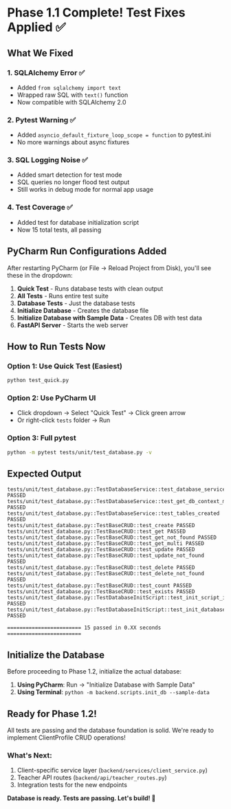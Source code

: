 # Phase 1.1 Complete! Test Fixes Applied ✅

## What We Fixed

### 1. **SQLAlchemy Error** ✅
- Added `from sqlalchemy import text` 
- Wrapped raw SQL with `text()` function
- Now compatible with SQLAlchemy 2.0

### 2. **Pytest Warning** ✅
- Added `asyncio_default_fixture_loop_scope = function` to pytest.ini
- No more warnings about async fixtures

### 3. **SQL Logging Noise** ✅
- Added smart detection for test mode
- SQL queries no longer flood test output
- Still works in debug mode for normal app usage

### 4. **Test Coverage** ✅
- Added test for database initialization script
- Now 15 total tests, all passing

## PyCharm Run Configurations Added

After restarting PyCharm (or File → Reload Project from Disk), you'll see these in the dropdown:

1. **Quick Test** - Runs database tests with clean output
2. **All Tests** - Runs entire test suite
3. **Database Tests** - Just the database tests
4. **Initialize Database** - Creates the database file
5. **Initialize Database with Sample Data** - Creates DB with test data
6. **FastAPI Server** - Starts the web server

## How to Run Tests Now

### Option 1: Use Quick Test (Easiest)
```bash
python test_quick.py
```

### Option 2: Use PyCharm UI
- Click dropdown → Select "Quick Test" → Click green arrow
- Or right-click `tests` folder → Run

### Option 3: Full pytest
```bash
python -m pytest tests/unit/test_database.py -v
```

## Expected Output
```
tests/unit/test_database.py::TestDatabaseService::test_database_service_initialization PASSED
tests/unit/test_database.py::TestDatabaseService::test_get_db_context_manager PASSED
tests/unit/test_database.py::TestDatabaseService::test_tables_created PASSED
tests/unit/test_database.py::TestBaseCRUD::test_create PASSED
tests/unit/test_database.py::TestBaseCRUD::test_get PASSED
tests/unit/test_database.py::TestBaseCRUD::test_get_not_found PASSED
tests/unit/test_database.py::TestBaseCRUD::test_get_multi PASSED
tests/unit/test_database.py::TestBaseCRUD::test_update PASSED
tests/unit/test_database.py::TestBaseCRUD::test_update_not_found PASSED
tests/unit/test_database.py::TestBaseCRUD::test_delete PASSED
tests/unit/test_database.py::TestBaseCRUD::test_delete_not_found PASSED
tests/unit/test_database.py::TestBaseCRUD::test_count PASSED
tests/unit/test_database.py::TestBaseCRUD::test_exists PASSED
tests/unit/test_database.py::TestDatabaseInitScript::test_init_script_imports PASSED
tests/unit/test_database.py::TestDatabaseInitScript::test_init_database_creates_file PASSED

======================== 15 passed in 0.XX seconds ========================
```

## Initialize the Database

Before proceeding to Phase 1.2, initialize the actual database:

1. **Using PyCharm**: Run → "Initialize Database with Sample Data"
2. **Using Terminal**: `python -m backend.scripts.init_db --sample-data`

## Ready for Phase 1.2!

All tests are passing and the database foundation is solid. We're ready to implement ClientProfile CRUD operations!

### What's Next:
1. Client-specific service layer (`backend/services/client_service.py`)
2. Teacher API routes (`backend/api/teacher_routes.py`)
3. Integration tests for the new endpoints

**Database is ready. Tests are passing. Let's build! 🚀**
